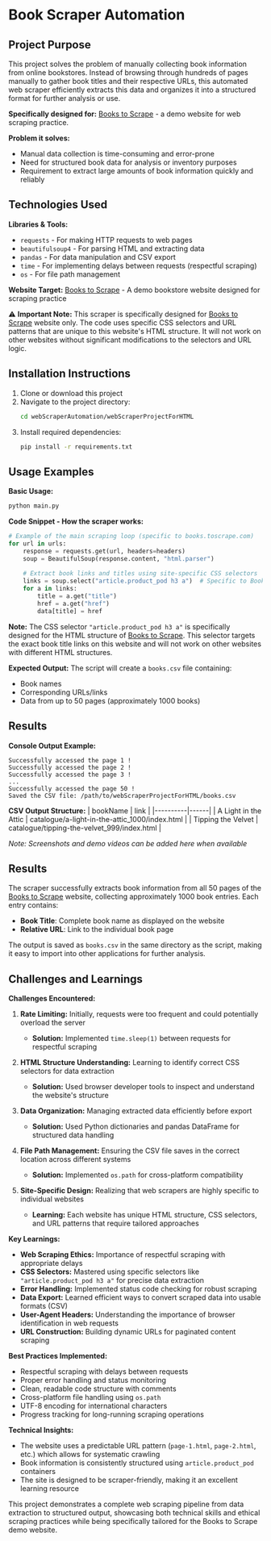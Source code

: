 # Book Scraper Automation

## Project Purpose
This project solves the problem of manually collecting book information from online bookstores. Instead of browsing through hundreds of pages manually to gather book titles and their respective URLs, this automated web scraper efficiently extracts this data and organizes it into a structured format for further analysis or use.

**Specifically designed for:** [Books to Scrape](https://books.toscrape.com/) - a demo website for web scraping practice.

**Problem it solves:**
- Manual data collection is time-consuming and error-prone
- Need for structured book data for analysis or inventory purposes
- Requirement to extract large amounts of book information quickly and reliably

## Technologies Used

**Libraries & Tools:**
- `requests` - For making HTTP requests to web pages
- `beautifulsoup4` - For parsing HTML and extracting data
- `pandas` - For data manipulation and CSV export
- `time` - For implementing delays between requests (respectful scraping)
- `os` - For file path management

**Website Target:** [Books to Scrape](https://books.toscrape.com/) - A demo bookstore website designed for scraping practice

⚠️ **Important Note:** This scraper is specifically designed for [Books to Scrape](https://books.toscrape.com/) website only. The code uses specific CSS selectors and URL patterns that are unique to this website's HTML structure. It will not work on other websites without significant modifications to the selectors and URL logic.

## Installation Instructions

1. Clone or download this project
2. Navigate to the project directory:
   ```bash
   cd webScraperAutomation/webScraperProjectForHTML
   ```
3. Install required dependencies:
   ```bash
   pip install -r requirements.txt
   ```

## Usage Examples

**Basic Usage:**
```bash
python main.py
```

**Code Snippet - How the scraper works:**
```python
# Example of the main scraping loop (specific to books.toscrape.com)
for url in urls:
    response = requests.get(url, headers=headers)
    soup = BeautifulSoup(response.content, "html.parser")
    
    # Extract book links and titles using site-specific CSS selectors
    links = soup.select("article.product_pod h3 a")  # Specific to Books to Scrape HTML structure
    for a in links:
        title = a.get("title")
        href = a.get("href")
        data[title] = href
```

**Note:** The CSS selector `"article.product_pod h3 a"` is specifically designed for the HTML structure of [Books to Scrape](https://books.toscrape.com/). This selector targets the exact book title links on this website and will not work on other websites with different HTML structures.

**Expected Output:**
The script will create a `books.csv` file containing:
- Book names
- Corresponding URLs/links
- Data from up to 50 pages (approximately 1000 books)

## Results

**Console Output Example:**
```
Successfully accessed the page 1 !
Successfully accessed the page 2 !
Successfully accessed the page 3 !
...
Successfully accessed the page 50 !
Saved the CSV file: /path/to/webScraperProjectForHTML/books.csv
```

**CSV Output Structure:**
| bookName | link |
|----------|------|
| A Light in the Attic | catalogue/a-light-in-the-attic_1000/index.html |
| Tipping the Velvet | catalogue/tipping-the-velvet_999/index.html |

*Note: Screenshots and demo videos can be added here when available*

## Results

The scraper successfully extracts book information from all 50 pages of the [Books to Scrape](https://books.toscrape.com/) website, collecting approximately 1000 book entries. Each entry contains:
- **Book Title**: Complete book name as displayed on the website
- **Relative URL**: Link to the individual book page

The output is saved as `books.csv` in the same directory as the script, making it easy to import into other applications for further analysis.

## Challenges and Learnings

**Challenges Encountered:**
1. **Rate Limiting:** Initially, requests were too frequent and could potentially overload the server
   - **Solution:** Implemented `time.sleep(1)` between requests for respectful scraping

2. **HTML Structure Understanding:** Learning to identify correct CSS selectors for data extraction
   - **Solution:** Used browser developer tools to inspect and understand the website's structure

3. **Data Organization:** Managing extracted data efficiently before export
   - **Solution:** Used Python dictionaries and pandas DataFrame for structured data handling

4. **File Path Management:** Ensuring the CSV file saves in the correct location across different systems
   - **Solution:** Implemented `os.path` for cross-platform compatibility

5. **Site-Specific Design:** Realizing that web scrapers are highly specific to individual websites
   - **Learning:** Each website has unique HTML structure, CSS selectors, and URL patterns that require tailored approaches

**Key Learnings:**
- **Web Scraping Ethics:** Importance of respectful scraping with appropriate delays
- **CSS Selectors:** Mastered using specific selectors like `"article.product_pod h3 a"` for precise data extraction
- **Error Handling:** Implemented status code checking for robust scraping
- **Data Export:** Learned efficient ways to convert scraped data into usable formats (CSV)
- **User-Agent Headers:** Understanding the importance of browser identification in web requests
- **URL Construction:** Building dynamic URLs for paginated content scraping

**Best Practices Implemented:**
- Respectful scraping with delays between requests
- Proper error handling and status monitoring
- Clean, readable code structure with comments
- Cross-platform file handling using `os.path`
- UTF-8 encoding for international characters
- Progress tracking for long-running scraping operations

**Technical Insights:**
- The website uses a predictable URL pattern (`page-1.html`, `page-2.html`, etc.) which allows for systematic crawling
- Book information is consistently structured using `article.product_pod` containers
- The site is designed to be scraper-friendly, making it an excellent learning resource

This project demonstrates a complete web scraping pipeline from data extraction to structured output, showcasing both technical skills and ethical scraping practices while being specifically tailored for the Books to Scrape demo website.
